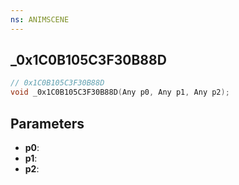 ```yaml
---
ns: ANIMSCENE
---
```

## _0x1C0B105C3F30B88D

```c
// 0x1C0B105C3F30B88D
void _0x1C0B105C3F30B88D(Any p0, Any p1, Any p2);
```

## Parameters
* **p0**:
* **p1**:
* **p2**:

